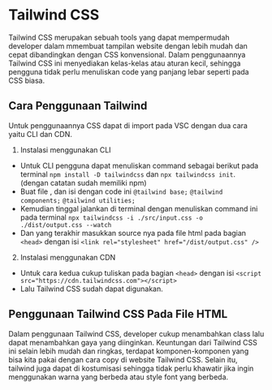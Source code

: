 # Tailwind CSS

Tailwind CSS merupakan sebuah tools yang dapat mempermudah developer dalam mmembuat tampilan website dengan lebih mudah dan cepat dibandingkan dengan CSS konvensional. Dalam penggunaannya Tailwind CSS ini menyediakan kelas-kelas atau aturan kecil, sehingga pengguna tidak perlu menuliskan code yang panjang lebar seperti pada CSS biasa.

## Cara Penggunaan Tailwind

Untuk penggunaannya CSS dapat di import pada VSC dengan dua cara yaitu CLI dan CDN.

1. Instalasi menggunakan CLI

- Untuk CLI pengguna dapat menuliskan command sebagai berikut pada terminal `npm install -D tailwindcss` dan `npx tailwindcss init`. (dengan catatan sudah memiliki npm)
- Buat file , dan isi dengan code ini
  `@tailwind base;`
  `@tailwind components;`
  `@tailwind utilities;`
- Kemudian tinggal jalankan di terminal dengan menuliskan command ini pada terminal `npx tailwindcss -i ./src/input.css -o ./dist/output.css --watch`
- Dan yang terakhir masukkan source nya pada file html pada bagian `<head>` dengan isi `<link rel="stylesheet" href="/dist/output.css" />`

2. Instalasi menggunakan CDN

- Untuk cara kedua cukup tuliskan pada bagian `<head>` dengan isi `<script src="https://cdn.tailwindcss.com"></script>`
- Lalu Tailwind CSS sudah dapat digunakan.

## Penggunaan Tailwind CSS Pada File HTML

Dalam penggunaan Tailwind CSS, developer cukup menambahkan class lalu dapat menambahkan gaya yang diinginkan. Keuntungan dari Tailwind CSS ini selain lebih mudah dan ringkas, terdapat komponen-komponen yang bisa kita pakai dengan cara copy di website Tailwind CSS. Selain itu, tailwind juga dapat di kostumisasi sehingga tidak perlu khawatir jika ingin menggunakan warna yang berbeda atau style font yang berbeda.

